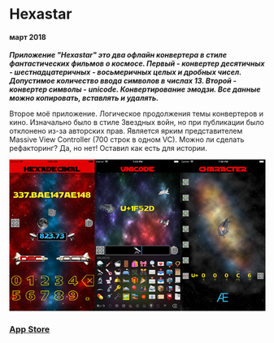 # Hexastar
#### март 2018
***Приложение "Hexastar" это два офлайн конвертера в стиле фантастических фильмов о космосе. Первый - конвертер десятичных - шестнадцатеричных - восьмеричных целых и дробных чисел. Допустимое количество ввода символов в числах 13. Второй - конвертер символы - unicode. Конвертирование эмодзи. Все данные можно копировать, вставлять и удалять.***

Второе моё приложение. Логическое продолжения темы конвертеров и кино. Изначально было в стиле Звездных войн, но при публикации было отклонено из-за авторских прав. Является ярким представителем  Massive View Controller (700 строк в одном VC). Можно ли сделать рефакторинг? Да, но нет! Оставил как есть для истории.

![](https://github.com/TOxaREY/Hexastar/blob/master/image/he.png?raw=true)

### [App Store](https://itunes.apple.com/ru/app/hexastar/id1327719099?mt=8)